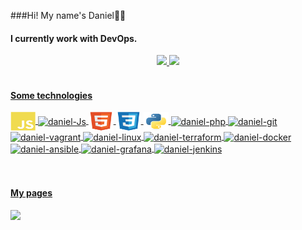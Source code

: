 ###Hi! My name's Daniel👋😃

<h4>I currently work with DevOps.</h4>


<div align="center">
  <a href="https://github.com/DanielFerreiraOP">
  <img height="180em" src="https://github-readme-stats.vercel.app/api?username=DanielFerreiraOP&show_icons=true&theme=dracula&include_all_commits=true&count_private=true"/>
  <img height="180em" src="https://github-readme-stats.vercel.app/api/top-langs/?username=DanielFerreiraOP&layout=compact&langs_count=7&theme=dracula"/>
</div>
 
  
 <div style="display: inline_block"><br>
  <h4>Some technologies</h4>
  <img align="center" alt="daniel-Js" height="30" width="40" src="https://raw.githubusercontent.com/devicons/devicon/master/icons/javascript/javascript-plain.svg">
  <img align="center" alt="daniel-Js" height="30" width="40" src="https://cdn.jsdelivr.net/gh/devicons/devicon/icons/ruby/ruby-plain.svg"> 
  <img align="center" alt="daniel-HTML" height="30" width="40" src="https://raw.githubusercontent.com/devicons/devicon/master/icons/html5/html5-original.svg">
  <img align="center" alt="daniel-CSS" height="30" width="40" src="https://raw.githubusercontent.com/devicons/devicon/master/icons/css3/css3-original.svg">
  <img align="center" alt="daniel-Python" height="30" width="40" src="https://raw.githubusercontent.com/devicons/devicon/master/icons/python/python-original.svg">
  <img align="center" alt="daniel-php" height="30" width="40" src="https://cdn.jsdelivr.net/gh/devicons/devicon/icons/php/php-plain.svg">
  <img align="center" alt="daniel-git" height="30" width="40" src="https://cdn.jsdelivr.net/gh/devicons/devicon/icons/git/git-original.svg">  
  <img align="center" alt="daniel-vagrant" height="30" width="40" src="https://cdn.jsdelivr.net/gh/devicons/devicon/icons/vagrant/vagrant-original.svg">
  <img align="center" alt="daniel-linux" height="30" width="40" src="https://cdn.jsdelivr.net/gh/devicons/devicon/icons/linux/linux-original.svg"> 
  <img align="center" alt="daniel-terraform" height="30" width="40" src="https://cdn.jsdelivr.net/gh/devicons/devicon/icons/terraform/terraform-original.svg" >
  <img align="center" alt="daniel-docker" height="30" width="40" src="https://cdn.jsdelivr.net/gh/devicons/devicon/icons/docker/docker-original.svg">
  <img align="center" alt="daniel-ansible" height="30" width="40" src="https://cdn.jsdelivr.net/gh/devicons/devicon/icons/ansible/ansible-original.svg">
  <img align="center" alt="daniel-grafana" height="30" width="40" src="https://cdn.jsdelivr.net/gh/devicons/devicon/icons/grafana/grafana-original.svg" >
  <img align="center" alt="daniel-jenkins" height="30" width="40" src="https://cdn.jsdelivr.net/gh/devicons/devicon/icons/jenkins/jenkins-original.svg" >  
</div>  
  
<div style="display: inline_block"><br>
</div>
 
<div style="display: inline_block"><br>
</div>
  
  
<div> 
 <h4>My pages</h4>
 <a href="https://www.linkedin.com/in/danielferreira-/" target="_blank"><img src="https://img.shields.io/badge/-LinkedIn-%230077B5?style=for-the-badge&logo=linkedin&logoColor=white" target="_blank"></a> 
</div> 
  
 
